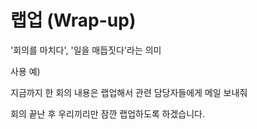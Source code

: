 # 랩업 (Wrap-up)

'회의를 마치다', '일을 매듭짓다'라는 의미

사용 예)

지금까지 한 회의 내용은 랩업해서 관련 담당자들에게 메일 보내줘

회의 끝난 후 우리끼리만 잠깐 랩업하도록 하겠습니다.
